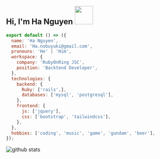 <h2>Hi, I'm Ha Nguyen <img src="https://camo.githubusercontent.com/40dff491d4e8123af55298ef908faedb66c463e5/68747470733a2f2f6d656469612e67697068792e636f6d2f6d656469612f57556c706c634d704f43456d5447427442572f67697068792e676966" width="50"></h2>

```javascript
export default () => ({
  name: 'Ha Nguyen',
  email: 'Ha.nobuyuki@gmail.com',
  pronouns: 'He' | 'Him',
  workspace: {
    company: 'RubyOnRing JSC',
    position: 'Backtend Developer',
  },
  technologies: {
    backend: {
      Ruby: ['rails',],
      databases: ['mysql', 'postgresql'],
    },
    frontend: {
      js: ['jquery'],
      css: ['bootstrap', 'tailwindcss'],
    },
  },
  hobbies: ['coding', 'music', 'game', 'gundam', 'beer'],
});
```
![github stats](https://github-readme-stats.vercel.app/api?username=HaNobuyuki&show_icons=true)
